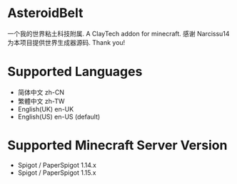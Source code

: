 # AsteroidBelt
一个我的世界粘土科技附属.
A ClayTech addon for minecraft.
感谢 Narcissu14 为本项目提供世界生成器源码. Thank you!

# Supported Languages
* 简体中文 zh-CN
* 繁體中文 zh-TW
* English(UK) en-UK
* English(US) en-US (default)

# Supported Minecraft Server Version
* Spigot / PaperSpigot 1.14.x
* Spigot / PaperSpigot 1.15.x